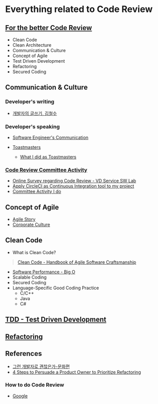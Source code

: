 # Everything related to Code Review

## [For the better Code Review](https://github.com/seock04/Uncertainty-Handler/wiki/Best-Reviewer-Training)
* Clean Code
* Clean Architecture
* Communication & Culture
* Concept of Agile
* Test Driven Development 
* Refactoring
* Secured Coding

## Communication & Culture

### Developer's writing
- [개발자의 글쓰기, 김철수](https://drive.google.com/file/d/1ELeCi_1UzCEkj-UDSLM44h9HcgGiDQrb/view?fbclid=IwAR0TxXIe84ZixJgP22lzIdHyIt3BUomrahroTcxWfCgGWZ6V2DvpQAlRXKw)

### Developer's speaking
* [Software Engineer's Communication](https://github.com/seock04/Uncertainty-Handler/wiki/Software-Engineer's-Communication)

* [Toastmasters](https://www.toastmasters.org/)
  * [What I did as Toastmasters](https://github.com/seock04/Uncertainty-Handler/wiki/Toastmaster)

### [Code Review Committee Activity](https://github.com/seock04/Uncertainty-Handler/wiki/Code-Review-Committee)
- [Online Survey regarding Code Review - VD Service SW Lab](https://github.com/seock04/Uncertainty-Handler/wiki/Online-Survey-regarding-Code-Review---Service-SW-Lab)
- [Apply CircleCI as Continuous Integration tool to my project](https://github.com/seock04/Uncertainty-Handler/wiki/CircleCI---Continuous-Integration-tools)
- [Committee Activity I do](https://github.com/seock04/Uncertainty-Handler/wiki/Code-Review-Committee-Activity-2020-that-I-want-to-do)

## Concept of Agile
* [Agile Story](https://github.com/seock04/Uncertainty-Handler/wiki/Agile-Story)
* [Corporate Culture](https://github.com/seock04/Uncertainty-Handler/wiki/Corporate-Culture)

## Clean Code
* What is Clean Code?
> [Clean Code - Handbook of Agile Software Craftsmanship ](https://www.investigatii.md/uploads/resurse/Clean_Code.pdf)

* [Software Performance - Big O](https://github.com/seock04/Uncertainty-Handler/blob/master/Data%20Structure%20and%20Algorithm/Understanding%20BigO.md)
* Scalable Coding
* Secured Coding
* Language-Specific Good Coding Practice 
  * C/C++
  * Java
  * C# 


## [TDD - Test Driven Development](https://github.com/seock04/Uncertainty-Handler/wiki/TDD(Test-Driven-Development)) 

## [Refactoring](https://github.com/seock04/Uncertainty-Handler/wiki/Code-Refactoring)

## References
* [그런 개발자로 괜찮은가-문화편](https://taetaetae.github.io/2020/06/21/a-good-developer-in-terms-of-culture/)
* [4 Steps to Persuade a Product Owner to Prioritize Refactoring](https://www.mountaingoatsoftware.com/blog/4-steps-to-persuade-a-product-owner-to-prioritize-refactoring)


### How to do Code Review
* [Google](https://google.github.io/eng-practices/review/reviewer/)



